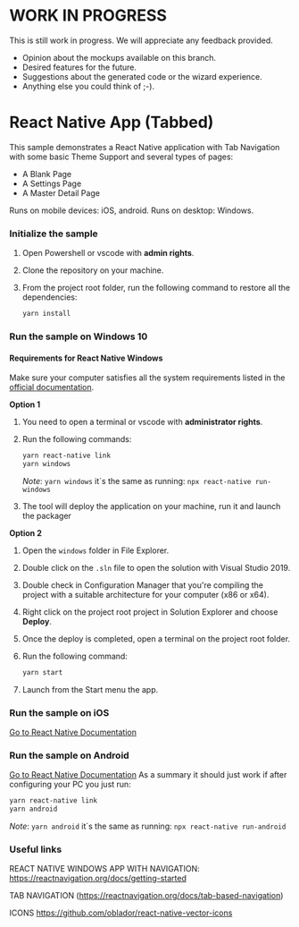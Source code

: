 # WORK IN PROGRESS
This is still work in progress.
We will appreciate any feedback provided. 
- Opinion about the mockups available on this branch.
- Desired features for the future. 
- Suggestions about the generated code or the wizard experience.
- Anything else you could think of ;-).

# React Native App (Tabbed)
This sample demonstrates a React Native application with Tab Navigation with some basic Theme Support and several types of pages:
- A Blank Page
- A Settings Page
- A Master Detail Page

Runs on mobile devices: iOS, android.
Runs on desktop: Windows.

### Initialize the sample

1. Open Powershell or vscode with **admin rights**.
1. Clone the repository on your machine.
1. From the project root folder, run the following command to restore all the dependencies:

    ```bash
    yarn install
    ```
### Run the sample on Windows 10

#### Requirements for React Native Windows ####
Make sure your computer satisfies all the system requirements listed in the [official documentation](https://microsoft.github.io/react-native-windows/docs/rnw-dependencies).

**Option 1**

1. You need to open a terminal or vscode with **administrator rights**.
2. Run the following commands:

    ```bash
    yarn react-native link
    yarn windows
    ```
    
    *Note*: ```yarn windows``` it´s the same as running: ```npx react-native run-windows```
3. The tool will deploy the application on your machine, run it and launch the packager

**Option 2**
1. Open the `windows` folder in File Explorer.
2. Double click on the `.sln` file to open the solution with Visual Studio 2019.
3. Double check in Configuration Manager that you're compiling the project with a suitable architecture for your computer (x86 or x64).
4. Right click on the project root project in Solution Explorer and choose **Deploy**.
5. Once the deploy is completed, open a terminal on the project root folder.
6. Run the following command:

    ```bash
    yarn start
    ```
7. Launch from the Start menu the app.


### Run the sample on iOS
[Go to React Native Documentation](https://reactnative.dev/docs/environment-setup)

### Run the sample on Android
[Go to React Native Documentation](https://reactnative.dev/docs/environment-setup)
As a summary it should just work if after configuring your PC you just run:
```bash
yarn react-native link
yarn android
```
*Note*: ```yarn android``` it´s the same as running: ```npx react-native run-android```


### Useful links
REACT NATIVE WINDOWS APP WITH NAVIGATION: https://reactnavigation.org/docs/getting-started

TAB NAVIGATION (https://reactnavigation.org/docs/tab-based-navigation)

ICONS https://github.com/oblador/react-native-vector-icons



